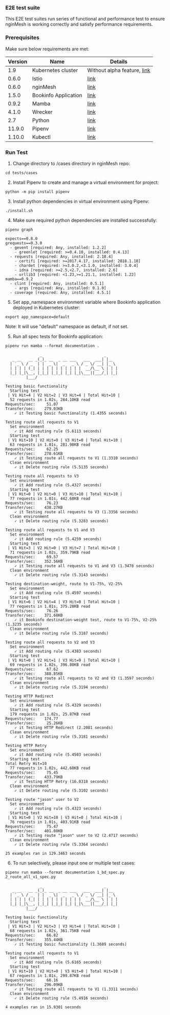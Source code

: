 ### E2E test suite

This E2E test suites run series of functional and performance test to ensure nginMesh is working correctly and satisfy performance requirements.

### Prerequisites

Make sure below requirements are met:

| Version | Name | Details |
| --- | ------ | ------ |
|1.9|Kubernetes cluster|Without alpha feature, [link](https://istio.io/docs/setup/kubernetes/quick-start.html#google-kubernetes-engine)|
|0.6.0|Istio|[link](https://istio.io/docs/setup/kubernetes/quick-start.html)|
|0.6.0|nginMesh|[link](https://github.com/nginmesh/nginmesh/blob/master/README.md)|
|1.5.0|Bookinfo Application|[link](https://github.com/istio/istio/blob/master/samples/bookinfo/src)|
|0.9.2|Mamba|[link](https://github.com/nestorsalceda/mamba)|
|4.1.0|Wrecker|[link](https://github.com/wg/wrk)|
|2.7|Python|[link](https://www.python.org)|
|11.9.0|Pipenv|[link](https://docs.pipenv.org/)|
|1.10.0|Kubectl|[link](https://kubernetes.io/docs/tasks/tools/install-kubectl/)|

### Run Test 

1. Change directory to /cases directory in nginMesh repo:
```
cd tests/cases
```

2. Install Pipenv to create and manage a virtual environment for project:

```
python -m pip install pipenv
```

3. Install python dependencies in virtual environment using Pipenv:

```
./install.sh
```

4. Make sure required python dependencies are installed successfully:

```
pipenv graph
```
```
expects==0.8.0
grequests==0.3.0
  - gevent [required: Any, installed: 1.2.2]
    - greenlet [required: >=0.4.10, installed: 0.4.13]
  - requests [required: Any, installed: 2.18.4]
    - certifi [required: >=2017.4.17, installed: 2018.1.18]
    - chardet [required: >=3.0.2,<3.1.0, installed: 3.0.4]
    - idna [required: >=2.5,<2.7, installed: 2.6]
    - urllib3 [required: <1.23,>=1.21.1, installed: 1.22]
mamba==0.9.2
  - clint [required: Any, installed: 0.5.1]
    - args [required: Any, installed: 0.1.0]
  - coverage [required: Any, installed: 4.5.1]
``` 

5. Set app_namespace environment variable where Bookinfo application deployed in Kubernetes cluster: 

```
export app_namespace=default
```
Note: It will use "default" namespace as default, if not set.

5. Run all spec tests for Bookinfo application:

```
pipenv run mamba --format documentation .
```
```
               _                           _
   _ __   __ _(_)_ __  _ __ ___   ___  ___| |__
  | `_ \ / _  | |  _ \|  _   _ \ / _ \/ __| |_ \
  | | | | (_| | | | | | | | | | |  __/\__ \ | | |
  |_| |_|\__, |_|_| |_|_| |_| |_|\___||___/_| |_|
         |___/

Testing basic functionality
  Starting test
 | V1 Hit=4 | V2 Hit=2 | V3 Hit=4 | Total Hit=10 |
  52 requests in 1.02s, 284.10KB read
Requests/sec:     51.07
Transfer/sec:    279.03KB
    ✓ it Testing basic functionality (1.4355 seconds)

Testing route all requests to V1
  Set environment
    ✓ it Add routing rule (5.6113 seconds)
  Starting test
 | V1 Hit=10 | V2 Hit=0 | V3 Hit=0 | Total Hit=10 |
  63 requests in 1.01s, 281.98KB read
Requests/sec:     62.25
Transfer/sec:    278.61KB
    ✓ it Testing route all requests to V1 (1.3310 seconds)
  Clean environment
    ✓ it Delete routing rule (5.5135 seconds)

Testing route all requests to V3
  Set environment
    ✓ it Add routing rule (5.4327 seconds)
  Starting test
 | V1 Hit=0 | V2 Hit=0 | V3 Hit=10 | Total Hit=10 |
  77 requests in 1.01s, 442.68KB read
Requests/sec:     76.23
Transfer/sec:    438.27KB
    ✓ it Testing route all requests to V3 (1.3356 seconds)
  Clean environment
    ✓ it Delete routing rule (5.3283 seconds)

Testing route all requests to V1 and V3
  Set environment
    ✓ it Add routing rule (5.4259 seconds)
  Starting test
 | V1 Hit=3 | V2 Hit=0 | V3 Hit=7 | Total Hit=10 |
  71 requests in 1.02s, 359.79KB read
Requests/sec:     69.57
Transfer/sec:    352.56KB
    ✓ it Testing route all requests to V1 and V3 (1.3478 seconds)
  Clean environment
    ✓ it Delete routing rule (5.3143 seconds)

Testing destination-weight, route to V1-75%, V2-25%
  Set environment
    ✓ it Add routing rule (5.4597 seconds)
  Starting test
 | V1 Hit=6 | V2 Hit=4 | V3 Hit=0 | Total Hit=10 |
  77 requests in 1.01s, 375.28KB read
Requests/sec:     76.26
Transfer/sec:    371.68KB
    ✓ it Bookinfo destination-weight test, route to V1-75%, V2-25% (1.3235 seconds)
  Clean environment
    ✓ it Delete routing rule (5.3187 seconds)

Testing route all requests to V2 and V3
  Set environment
    ✓ it Add routing rule (5.4383 seconds)
  Starting test
 | V1 Hit=0 | V2 Hit=1 | V3 Hit=9 | Total Hit=10 |
  69 requests in 1.02s, 396.80KB read
Requests/sec:     67.62
Transfer/sec:    388.85KB
    ✓ it Testing route all requests to V2 and V3 (1.3597 seconds)
  Clean environment
    ✓ it Delete routing rule (5.3194 seconds)

Testing HTTP Redirect
  Set environment
    ✓ it Add routing rule (5.4329 seconds)
  Starting test
  179 requests in 1.02s, 25.87KB read
Requests/sec:    174.77
Transfer/sec:     25.26KB
    ✓ it Testing HTTP Redirect (2.2081 seconds)
  Clean environment
    ✓ it Delete routing rule (5.3181 seconds)

Testing HTTP Retry
  Set environment
    ✓ it Add routing rule (5.4503 seconds)
  Starting test
Total Retry Hit=10
  77 requests in 1.02s, 442.68KB read
Requests/sec:     75.45
Transfer/sec:    433.79KB
    ✓ it Testing HTTP Retry (16.0318 seconds)
  Clean environment
    ✓ it Delete routing rule (5.3102 seconds)

Testing route "jason" user to V2
  Set environment
    ✓ it Add routing rule (5.4323 seconds)
  Starting test
 | V1 Hit=0 | V2 Hit=10 | V3 Hit=0 | Total Hit=10 |
  76 requests in 1.01s, 403.91KB read
Requests/sec:     75.47
Transfer/sec:    401.08KB
    ✓ it Testing route "jason" user to V2 (2.4717 seconds)
  Clean environment
    ✓ it Delete routing rule (5.3364 seconds)

25 examples ran in 129.3463 seconds
```
6. To run selectively, please input one or multiple test cases:
```
pipenv run mamba --format documentation 1_bd_spec.py 2_route_all_v1_spec.py

```
```
               _                           _
   _ __   __ _(_)_ __  _ __ ___   ___  ___| |__
  | `_ \ / _  | |  _ \|  _   _ \ / _ \/ __| |_ \
  | | | | (_| | | | | | | | | | |  __/\__ \ | | |
  |_| |_|\__, |_|_| |_|_| |_| |_|\___||___/_| |_|
         |___/

Testing basic functionality
  Starting test
 | V1 Hit=3 | V2 Hit=3 | V3 Hit=4 | Total Hit=10 |
  68 requests in 1.02s, 361.75KB read
Requests/sec:     66.82
Transfer/sec:    355.44KB
    ✓ it Testing basic functionality (1.3689 seconds)

Testing route all requests to V1
  Set environment
    ✓ it Add routing rule (5.6165 seconds)
  Starting test
 | V1 Hit=10 | V2 Hit=0 | V3 Hit=0 | Total Hit=10 |
  67 requests in 1.01s, 299.87KB read
Requests/sec:     66.16
Transfer/sec:    296.09KB
    ✓ it Testing route all requests to V1 (1.3311 seconds)
  Clean environment
    ✓ it Delete routing rule (5.4916 seconds)

4 examples ran in 15.9301 seconds
```
